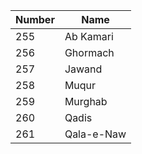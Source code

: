 Number|Name
------|----
255|Ab Kamari
256|Ghormach
257|Jawand
258|Muqur
259|Murghab
260|Qadis
261|Qala-e-Naw
